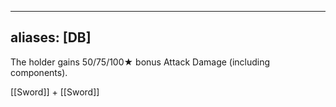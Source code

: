 
---
aliases: [DB]
---

The holder gains 50/75/100★ bonus Attack Damage (including components).

[[Sword]] + [[Sword]]

